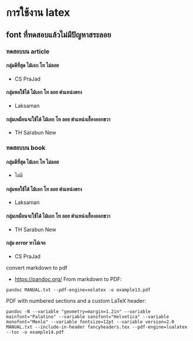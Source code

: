 # การใช้งาน latex

## font ที่ทดสอบแล้วไม่มีปัญหาสระลอย 
### ทดสอบบน article
#### กลุ่มดีที่สุด ไม้เอก โท ไม่ลอย
* CS PraJad
#### กลุ่มพอใช้ได้ ไม้เอก โท ลอย ตำแหน่งตรง
* Laksaman
#### กลุ่มเหมือนจะใช้ได้ ไม้เอก โท ลอย ตำแหน่งเยี้องออกขวา
* TH Sarabun New

### ทดสอบบน book
#### กลุ่มดีที่สุด ไม้เอก โท ไม่ลอย
* ไม่มี
#### กลุ่มพอใช้ได้ ไม้เอก โท ลอย ตำแหน่งตรง
* Laksaman
#### กลุ่มเหมือนจะใช้ได้ ไม้เอก โท ลอย ตำแหน่งเยี้องออกขวา
* TH Sarabun New
#### กลุ่ม error หาไม่เจอ
*  CS PraJad

convert markdown to pdf
* https://pandoc.org/
From markdown to PDF:
```linux
pandoc MANUAL.txt --pdf-engine=xelatex -o example13.pdf
```
PDF with numbered sections and a custom LaTeX header:
```linux
pandoc -N --variable "geometry=margin=1.2in" --variable mainfont="Palatino" --variable sansfont="Helvetica" --variable monofont="Menlo" --variable fontsize=12pt --variable version=2.0 MANUAL.txt --include-in-header fancyheaders.tex --pdf-engine=lualatex --toc -o example14.pdf
```
